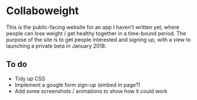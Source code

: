 # Collaboweight
This is the public-facing website for an app I haven't written yet, where people can lose weight / get healthy together in a time-bound period. The purpose of the site is to get people interested and signing up, with a view to launching a private beta in January 2018.

## To do
* Tidy up CSS
* Implement a google form sign-up (embed in page?)
* Add some screenshots / animations to show how it could work
